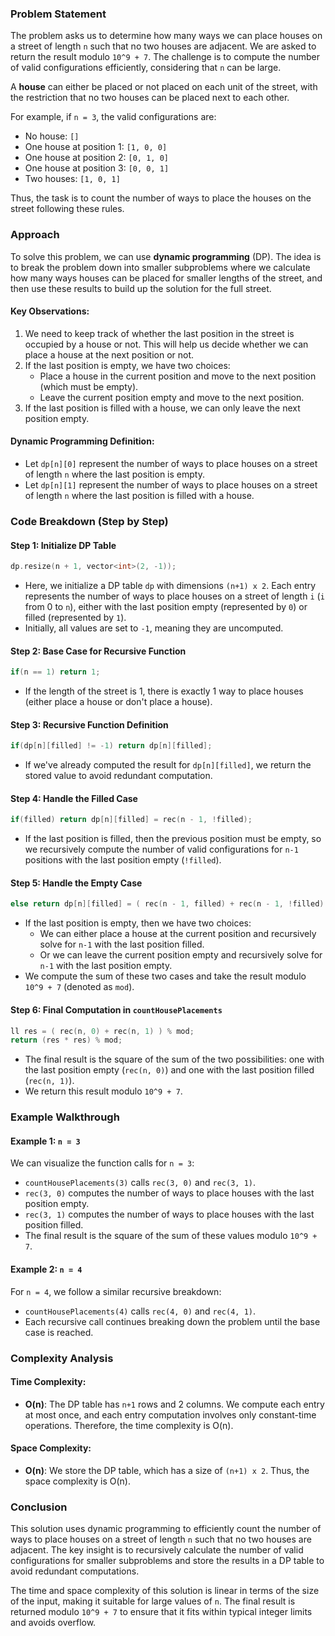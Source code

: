 ### Problem Statement

The problem asks us to determine how many ways we can place houses on a street of length `n` such that no two houses are adjacent. We are asked to return the result modulo `10^9 + 7`. The challenge is to compute the number of valid configurations efficiently, considering that `n` can be large.

A **house** can either be placed or not placed on each unit of the street, with the restriction that no two houses can be placed next to each other. 

For example, if `n = 3`, the valid configurations are:
- No house: `[]`
- One house at position 1: `[1, 0, 0]`
- One house at position 2: `[0, 1, 0]`
- One house at position 3: `[0, 0, 1]`
- Two houses: `[1, 0, 1]`

Thus, the task is to count the number of ways to place the houses on the street following these rules.

### Approach

To solve this problem, we can use **dynamic programming** (DP). The idea is to break the problem down into smaller subproblems where we calculate how many ways houses can be placed for smaller lengths of the street, and then use these results to build up the solution for the full street.

#### Key Observations:
1. We need to keep track of whether the last position in the street is occupied by a house or not. This will help us decide whether we can place a house at the next position or not.
2. If the last position is empty, we have two choices:
   - Place a house in the current position and move to the next position (which must be empty).
   - Leave the current position empty and move to the next position.
3. If the last position is filled with a house, we can only leave the next position empty.

#### Dynamic Programming Definition:
- Let `dp[n][0]` represent the number of ways to place houses on a street of length `n` where the last position is empty.
- Let `dp[n][1]` represent the number of ways to place houses on a street of length `n` where the last position is filled with a house.

### Code Breakdown (Step by Step)

#### Step 1: Initialize DP Table
```cpp
dp.resize(n + 1, vector<int>(2, -1));
```
- Here, we initialize a DP table `dp` with dimensions `(n+1) x 2`. Each entry represents the number of ways to place houses on a street of length `i` (`i` from 0 to `n`), either with the last position empty (represented by `0`) or filled (represented by `1`).
- Initially, all values are set to `-1`, meaning they are uncomputed.

#### Step 2: Base Case for Recursive Function
```cpp
if(n == 1) return 1;
```
- If the length of the street is 1, there is exactly 1 way to place houses (either place a house or don't place a house).

#### Step 3: Recursive Function Definition
```cpp
if(dp[n][filled] != -1) return dp[n][filled];
```
- If we've already computed the result for `dp[n][filled]`, we return the stored value to avoid redundant computation.

#### Step 4: Handle the Filled Case
```cpp
if(filled) return dp[n][filled] = rec(n - 1, !filled);
```
- If the last position is filled, then the previous position must be empty, so we recursively compute the number of valid configurations for `n-1` positions with the last position empty (`!filled`).

#### Step 5: Handle the Empty Case
```cpp
else return dp[n][filled] = ( rec(n - 1, filled) + rec(n - 1, !filled) ) % mod;
```
- If the last position is empty, then we have two choices:
  - We can either place a house at the current position and recursively solve for `n-1` with the last position filled.
  - Or we can leave the current position empty and recursively solve for `n-1` with the last position empty.
- We compute the sum of these two cases and take the result modulo `10^9 + 7` (denoted as `mod`).

#### Step 6: Final Computation in `countHousePlacements`
```cpp
ll res = ( rec(n, 0) + rec(n, 1) ) % mod;
return (res * res) % mod;
```
- The final result is the square of the sum of the two possibilities: one with the last position empty (`rec(n, 0)`) and one with the last position filled (`rec(n, 1)`).
- We return this result modulo `10^9 + 7`.

### Example Walkthrough

#### Example 1: `n = 3`
We can visualize the function calls for `n = 3`:
- `countHousePlacements(3)` calls `rec(3, 0)` and `rec(3, 1)`.
- `rec(3, 0)` computes the number of ways to place houses with the last position empty.
- `rec(3, 1)` computes the number of ways to place houses with the last position filled.
- The final result is the square of the sum of these values modulo `10^9 + 7`.

#### Example 2: `n = 4`
For `n = 4`, we follow a similar recursive breakdown:
- `countHousePlacements(4)` calls `rec(4, 0)` and `rec(4, 1)`.
- Each recursive call continues breaking down the problem until the base case is reached.

### Complexity Analysis

#### Time Complexity:
- **O(n)**: The DP table has `n+1` rows and 2 columns. We compute each entry at most once, and each entry computation involves only constant-time operations. Therefore, the time complexity is O(n).

#### Space Complexity:
- **O(n)**: We store the DP table, which has a size of `(n+1) x 2`. Thus, the space complexity is O(n).

### Conclusion

This solution uses dynamic programming to efficiently count the number of ways to place houses on a street of length `n` such that no two houses are adjacent. The key insight is to recursively calculate the number of valid configurations for smaller subproblems and store the results in a DP table to avoid redundant computations.

The time and space complexity of this solution is linear in terms of the size of the input, making it suitable for large values of `n`. The final result is returned modulo `10^9 + 7` to ensure that it fits within typical integer limits and avoids overflow.